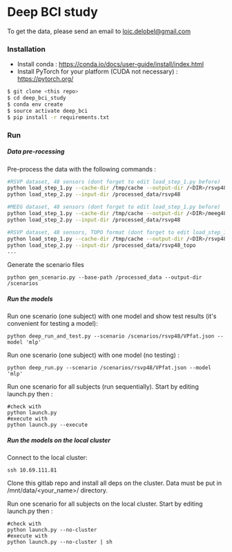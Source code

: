 # Deep BCI study

To get the data, please send an email to loic.delobel@gmail.com

### Installation

- Install conda : https://conda.io/docs/user-guide/install/index.html
- Install PyTorch for your platform (CUDA not necessary) : https://pytorch.org/

```sh
$ git clone <this repo>
$ cd deep_bci_study
$ conda env create
$ source activate deep_bci
$ pip install -r requirements.txt
```

### Run

##### Data pre-rocessing

Pre-process the data with the following commands :

```sh
#RSVP dataset, 48 sensors (dont forget to edit load_step_1.py before)
python load_step_1.py --cache-dir /tmp/cache --output-dir /<DIR>/rsvp48
python load_step_2.py --input-dir /processed_data/rsvp48

#MEEG dataset, 48 sensors (dont forget to edit load_step_1.py before)
python load_step_1.py --cache-dir /tmp/cache --output-dir /<DIR>/meeg48
python load_step_2.py --input-dir /processed_data/rsvp48

#RSVP dataset, 48 sensors, TOPO format (dont forget to edit load_step_1.py before)
python load_step_1.py --cache-dir /tmp/cache --output-dir /<DIR>/rsvp48_topo
python load_step_2.py --input-dir /processed_data/rsvp48_topo
...
```

Generate the scenario files

```
python gen_scenario.py --base-path /processed_data --output-dir /scenarios
```

##### Run the models

Run one scenario (one subject) with one model and show test results (it's convenient for testing a model):
```
python deep_run_and_test.py --scenario /scenarios/rsvp48/VPfat.json --model 'mlp'
```

Run one scenario (one subject) with one model (no testing) :
```
python deep_run.py --scenario /scenarios/rsvp48/VPfat.json --model 'mlp'
```


Run one scenario for all subjects (run sequentially). Start by editing launch.py then :
```
#check with
python launch.py
#execute with
python launch.py --execute
```

##### Run the models on the local cluster


Connect to the local cluster:


```
ssh 10.69.111.81
```

Clone this gitlab repo and install all deps on the cluster. Data must be put in /mnt/data/<your_name>/ directory.

Run one scenario for all subjects on the local cluster. Start by editing launch.py then :
```
#check with
python launch.py --no-cluster
#execute with
python launch.py --no-cluster | sh
```

